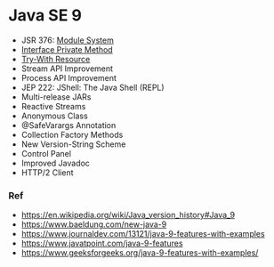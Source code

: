 # Java SE 9

* JSR 376: [Module System](https://github.com/shamy1st/java-module-system)
* [Interface Private Method](https://github.com/shamy1st/java-interface-private-method)
* [Try-With Resource](https://github.com/shamy1st/try-with-resource)
* Stream API Improvement
* Process API Improvement
* JEP 222: JShell: The Java Shell (REPL)
* Multi-release JARs
* Reactive Streams
* Anonymous Class
* @SafeVarargs Annotation
* Collection Factory Methods
* New Version-String Scheme
* Control Panel
* Improved Javadoc
* HTTP/2 Client

### Ref
* https://en.wikipedia.org/wiki/Java_version_history#Java_9
* https://www.baeldung.com/new-java-9
* https://www.journaldev.com/13121/java-9-features-with-examples
* https://www.javatpoint.com/java-9-features
* https://www.geeksforgeeks.org/java-9-features-with-examples/
